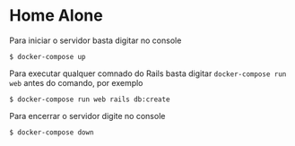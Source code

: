 # Home Alone

Para iniciar o servidor basta digitar no console

```console
$ docker-compose up
```

Para executar qualquer comnado do Rails basta digitar `docker-compose run web` antes do comando, por exemplo

```console
$ docker-compose run web rails db:create
```

Para encerrar o servidor digite no console

```console
$ docker-compose down
```
